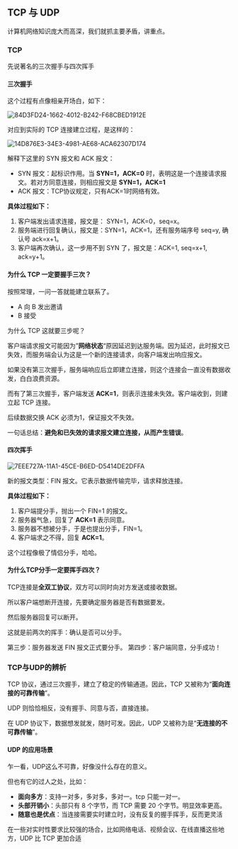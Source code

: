 ## TCP 与 UDP

计算机网络知识庞大而高深，我们就抓主要矛盾，讲重点。

### TCP

先说著名的三次握手与四次挥手

#### 三次握手

这个过程有点像相亲开场白，如下：

![84D3FD24-1662-4012-B242-F68CBED1912E](../../../assets/84D3FD24-1662-4012-B242-F68CBED1912E.png)

对应到实际的 TCP 连接建立过程，是这样的：

![14D876E3-34E3-4981-AE68-ACA62307D174](../../../assets/14D876E3-34E3-4981-AE68-ACA62307D174.png)

解释下这里的 SYN 报文和 ACK 报文：

* SYN 报文：起标识作用。当 **SYN=1，ACK=0** 时，表明这是一个连接请求报文。若对方同意连接，则相应报文是 **SYN=1，ACK=1**
* ACK 报文：TCP协议规定，只有ACK=1时网络有效。

**具体过程如下：**

1. 客户端发出请求连接，报文是： SYN=1，ACK=0，seq=x。
2. 服务端进行回复确认，报文是：SYN=1，ACK=1，还有服务端序号 seq=y, 确认号 ack=x+1。
3. 客户端再次确认，这一步用不到 SYN 了，报文是：ACK=1, seq=x+1, ack=y+1。

#### 为什么 TCP 一定要握手三次？

按照常理，一问一答就能建立联系了。

* A 向 B 发出邀请
* B 接受

为什么 TCP 这就要三步呢？

客户端请求报文可能因为”**网络状态**“原因延迟到达服务端。因为延迟，此时报文已失效，而服务端会认为这是一个新的连接请求，向客户端发出响应报文。

如果没有第三次握手，服务端响应后立即建立连接，则这个连接会一直没有数据收发，白白浪费资源。

而有了第三次握手，客户端发送 **ACK=1**，则表示连接未失效。客户端收到，则建立起 TCP 连接。

后续数据交换 ACK 必须为1，保证报文不失效。

一句话总结：**避免和已失效的请求报文建立连接，从而产生错误**。

#### 四次挥手

![7EEE727A-11A1-45CE-B6ED-D5414DE2DFFA](../../../assets/7EEE727A-11A1-45CE-B6ED-D5414DE2DFFA.png)

新的报文类型：FIN 报文。它表示数据传输完毕，请求释放连接。

**具体过程如下：**

1. 客户端提分手，抛出一个 FIN=1 的报文。
2. 服务器气急，回复了 **ACK=1** 表示同意。
3. 服务器不想被分手，于是也提出分手，FIN=1。
4. 客户端求之不得，回复 **ACK=1**。

这个过程像极了情侣分手，哈哈。

#### 为什么TCP分手一定要挥手四次？

TCP连接是**全双工协议**，双方可以同时向对方发送或接收数据。

所以客户端想断开连接，先要确定服务器是否有数据要发。

然后服务器回复可以断开。

这就是前两次的挥手：确认是否可以分手。

第三步：服务器发送 FIN 报文正式要分手。
第四步：客户端同意，分手成功！

### TCP与UDP的辨析

TCP 协议，通过三次握手，建立了稳定的传输通道。因此，TCP 又被称为“**面向连接的可靠传输**”。

UDP 则恰恰相反，没有握手、同意与否，直接连接。

在 UDP 协议下，数据想发就发，随时可发。因此，UDP 又被称为是“**无连接的不可靠传输**”。

#### UDP 的应用场景

乍一看，UDP这么不可靠，好像没什么存在的意义。

但也有它的过人之处，比如：

* **面向多方**：支持一对多，多对多，多对一。tcp 只能一对一。
* **头部开销小**：头部只有 8 个字节，而 TCP 需要 20 个字节。明显效率更高。
* **随意也是优点**：当连接需要实时建立时，没有反复的握手挥手，反而更灵活

在一些对实时性要求比较强的场合，比如网络电话、视频会议、在线直播这些地方，UDP 比 TCP 更加合适